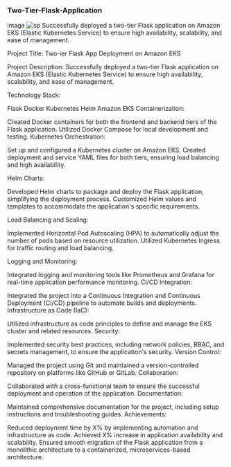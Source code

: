  ### Two-Tier-Flask-Application
image
![sp](https://github.com/ankitabhadani/two-tier--app/assets/121809266/108b73e6-053a-4a0c-a93a-9929b00eddca)
Successfully deployed a two-tier Flask application on Amazon EKS (Elastic Kubernetes Service) to ensure high availability, scalability, and ease of management.

Project Title: Two-ier Flask App Deployment on Amazon EKS

Project Description: Successfully deployed a two-tier Flask application on Amazon EKS (Elastic Kubernetes Service) to ensure high availability, scalability, and ease of management.

Technology Stack:

Flask Docker Kubernetes Helm Amazon EKS Containerization:

Created Docker containers for both the frontend and backend tiers of the Flask application. Utilized Docker Compose for local development and testing. Kubernetes Orchestration:

Set up and configured a Kubernetes cluster on Amazon EKS. Created deployment and service YAML files for both tiers, ensuring load balancing and high availability.

Helm Charts:

Developed Helm charts to package and deploy the Flask application, simplifying the deployment process. Customized Helm values and templates to accommodate the application's specific requirements.

Load Balancing and Scaling:

Implemented Horizontal Pod Autoscaling (HPA) to automatically adjust the number of pods based on resource utilization. Utilized Kubernetes Ingress for traffic routing and load balancing.

Logging and Monitoring:

Integrated logging and monitoring tools like Prometheus and Grafana for real-time application performance monitoring. CI/CD Integration:

Integrated the project into a Continuous Integration and Continuous Deployment (CI/CD) pipeline to automate builds and deployments. Infrastructure as Code (IaC):

Utilized infrastructure as code principles to define and manage the EKS cluster and related resources. Security:

Implemented security best practices, including network policies, RBAC, and secrets management, to ensure the application's security. Version Control:

Managed the project using Git and maintained a version-controlled repository on platforms like GitHub or GitLab. Collaboration:

Collaborated with a cross-functional team to ensure the successful deployment and operation of the application. Documentation:

Maintained comprehensive documentation for the project, including setup instructions and troubleshooting guides. Achievements:

Reduced deployment time by X% by implementing automation and infrastructure as code. Achieved X% increase in application availability and scalability. Ensured smooth migration of the Flask application from a monolithic architecture to a containerized, microservices-based architecture.
